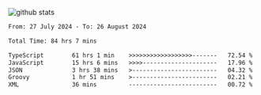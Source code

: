 
![github stats](https://github-readme-stats.vercel.app/api?username=realmahd1&show_icons=true&theme=codeSTACKr&hide_rank=true&count_private=true)

<!--START_SECTION:waka-->

```txt
From: 27 July 2024 - To: 26 August 2024

Total Time: 84 hrs 7 mins

TypeScript        61 hrs 1 min    >>>>>>>>>>>>>>>>>>-------   72.54 %
JavaScript        15 hrs 6 mins   >>>>---------------------   17.96 %
JSON              3 hrs 38 mins   >------------------------   04.32 %
Groovy            1 hr 51 mins    >------------------------   02.21 %
XML               36 mins         -------------------------   00.72 %
```

<!--END_SECTION:waka-->
